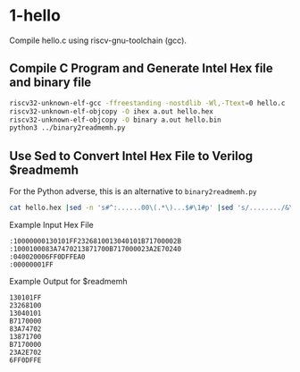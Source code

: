 # 1-hello

Compile hello.c using riscv-gnu-toolchain (gcc). 



Compile C Program and Generate Intel Hex file and binary file
-------------------------------------------------------------

```bash
riscv32-unknown-elf-gcc -ffreestanding -nostdlib -Wl,-Ttext=0 hello.c 
riscv32-unknown-elf-objcopy -O ihex a.out hello.hex
riscv32-unknown-elf-objcopy -O binary a.out hello.bin
python3 ../binary2readmemh.py
```

Use Sed to Convert Intel Hex File to Verilog $readmemh
------------------------------------------------------

For the Python adverse, this is an alternative to ```binary2readmemh.py```

```bash
cat hello.hex |sed -n 's#^:......00\(.*\)...$#\1#p' |sed 's/......../&\n/g' | sed '/^$/d' |awk '{print tolower($0)}' |tee hello.readmemh
```

Example Input Hex File

```
:10000000130101FF2326810013040101B71700002B
:1000100083A7470213871700B717000023A2E70240
:040020006FF0DFFEA0
:00000001FF
```

Example Output for $readmemh

```
130101FF
23268100
13040101
B7170000
83A74702
13871700
B7170000
23A2E702
6FF0DFFE
```


